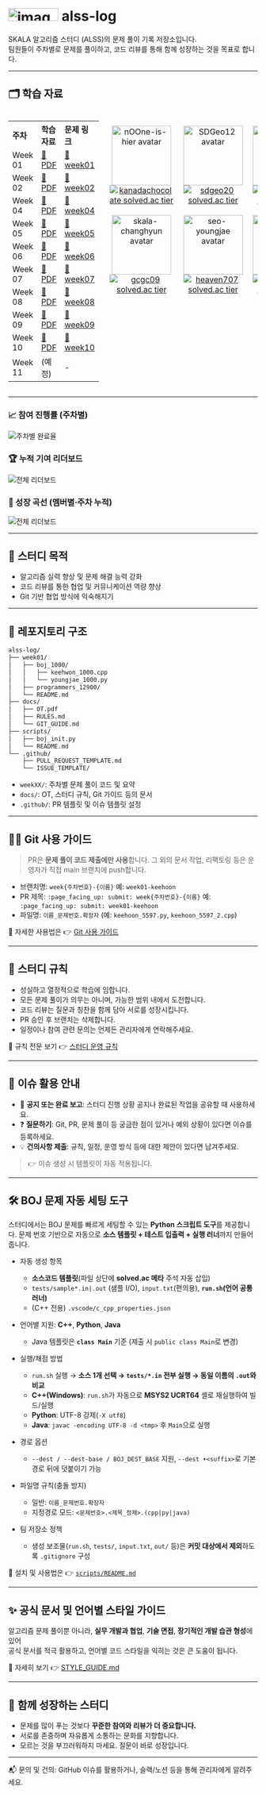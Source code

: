 # <img width="101.2" height="25.85" alt="image" src="https://github.com/user-attachments/assets/e3f14879-c39e-4a9d-bf07-afc3baaaf47c" /> alss-log

SKALA 알고리즘 스터디 (ALSS)의 문제 풀이 기록 저장소입니다.  
팀원들이 주차별로 문제를 풀이하고, 코드 리뷰를 통해 함께 성장하는 것을 목표로 합니다.

---

<h2>🗂️ 학습 자료</h2>

<!-- 래퍼: 중앙 정렬 -->
<div align="center">

  <!-- 2단 레이아웃 테이블 (왼쪽: 학습표 / 오른쪽: 프로필 그리드) -->
  <table border="0" cellspacing="0" cellpadding="0"
         style="border:0 !important; border-collapse:separate; margin:0 auto; width:100%; max-width:980px;">
    <tr>
      <!-- LEFT: 학습 자료 표 (기존 스타일 유지) -->
      <td valign="top" width="48%" style="border:0 !important; padding:0 12px 0 0;">
        <table border="0" cellspacing="0" cellpadding="6" style="width:100%;">
          <tr>
            <th align="left">주차</th>
            <th align="left">학습자료</th>
            <th align="left">문제 링크</th>
          </tr>
          <tr>
            <td>Week 01</td>
            <td><a href="./docs/study-note-week01.pdf">📄 PDF</a></td>
            <td><a href="./problems/week01">📂 week01</a></td>
          </tr>
          <tr>
            <td>Week 02</td>
            <td><a href="./docs/study-note-week02.pdf">📄 PDF</a></td>
            <td><a href="./problems/week02">📂 week02</a></td>
          </tr>
          <tr>
            <td>Week 04</td>
            <td><a href="./docs/study-note-week04.pdf">📄 PDF</a></td>
            <td><a href="./problems/week04">📂 week04</a></td>
          </tr>
          <tr>
            <td>Week 05</td>
            <td><a href="./docs/study-note-week05.pdf">📄 PDF</a></td>
            <td><a href="./problems/week05">📂 week05</a></td>
          </tr>
          <tr>
            <td>Week 06</td>
            <td><a href="./docs/study-note-week06.pdf">📄 PDF</a></td>
            <td><a href="./problems/week06">📂 week06</a></td>
          </tr>
          <tr>
            <td>Week 07</td>
            <td><a href="./docs/study-note-week07.pdf">📄 PDF</a></td>
            <td><a href="./problems/week07">📂 week07</a></td>
          </tr>
          <tr>
            <td>Week 08</td>
            <td><a href="./docs/study-note-week08.pdf">📄 PDF</a></td>
            <td><a href="./problems/week08">📂 week08</a></td>
          </tr>
          <tr>
            <td>Week 09</td>
            <td><a href="./docs/study-note-week09.pdf">📄 PDF</a></td>
            <td><a href="./problems/week09">📂 week09</a></td>
          </tr>
          <tr>
            <td>Week 10</td>
            <td><a href="./docs/study-note-week10.pdf">📄 PDF</a></td>
            <td><a href="./problems/week10">📂 week10</a></td>
          </tr>
          <tr>
            <td>Week 11</td>
            <td>(예정)</td>
            <td>-</td>
          </tr>
        </table>
      </td>
      <!-- RIGHT: 팀원 프로필 그리드 (테두리 완전 제거) -->
      <td valign="top" width="52%" style="border:0 !important; padding:0;">
        <table role="presentation" border="0" cellspacing="0" cellpadding="0"
               style="border:0 !important; border-collapse:separate; border-spacing:0; width:100%;">
          <tr>
            <td align="center" style="border:0 !important; padding:10px;">
              <a href="https://github.com/nOOne-is-hier" aria-label="GitHub: nOOne-is-hier">
                <img src="https://avatars.githubusercontent.com/nOOne-is-hier" width="120" alt="nOOne-is-hier avatar"/>
              </a><br/>
              <a href="https://solved.ac/profile/kanadachocolate"
                 rel="nofollow noopener noreferrer" aria-label="solved.ac: kanadachocolate">
                <img src="https://mazassumnida.wtf/api/mini/generate_badge?boj=kanadachocolate" alt="kanadachocolate solved.ac tier"/>
              </a>
            </td>
            <td align="center" style="border:0 !important; padding:10px;">
              <a href="https://github.com/SDGeo12" aria-label="GitHub: SDGeo12">
                <img src="https://avatars.githubusercontent.com/SDGeo12" width="120" alt="SDGeo12 avatar"/>
              </a><br/>
              <a href="https://solved.ac/profile/sdgeo20"
                 rel="nofollow noopener noreferrer" aria-label="solved.ac: sdgeo20">
                <img src="https://mazassumnida.wtf/api/mini/generate_badge?boj=sdgeo20" alt="sdgeo20 solved.ac tier"/>
              </a>
            </td>
            <td align="center" style="border:0 !important; padding:10px;">
              <a href="https://github.com/jiyunee02" aria-label="GitHub: jiyunee02">
                <img src="https://avatars.githubusercontent.com/jiyunee02" width="120" alt="jiyunee02 avatar"/>
              </a><br/>
              <a href="https://solved.ac/profile/jiyun301"
                 rel="nofollow noopener noreferrer" aria-label="solved.ac: jiyun301">
                <img src="https://mazassumnida.wtf/api/mini/generate_badge?boj=jiyun301" alt="jiyun301 solved.ac tier"/>
              </a>
            </td>
          </tr>
          <tr>
            <td align="center" style="border:0 !important; padding:10px;">
              <a href="https://github.com/skala-changhyun" aria-label="GitHub: skala-changhyun">
                <img src="https://avatars.githubusercontent.com/skala-changhyun" width="120" alt="skala-changhyun avatar"/>
              </a><br/>
              <a href="https://solved.ac/profile/gcgc09"
                 rel="nofollow noopener noreferrer" aria-label="solved.ac: gcgc09">
                <img src="https://mazassumnida.wtf/api/mini/generate_badge?boj=gcgc09" alt="gcgc09 solved.ac tier"/>
              </a>
            </td>
            <td align="center" style="border:0 !important; padding:10px;">
              <a href="https://github.com/seo-youngjae" aria-label="GitHub: seo-youngjae">
                <img src="https://avatars.githubusercontent.com/seo-youngjae" width="120" alt="seo-youngjae avatar"/>
              </a><br/>
              <a href="https://solved.ac/profile/heaven707"
                 rel="nofollow noopener noreferrer" aria-label="solved.ac: heaven707">
                <img src="https://mazassumnida.wtf/api/mini/generate_badge?boj=heaven707" alt="heaven707 solved.ac tier"/>
              </a>
            </td>
            <td align="center" style="border:0 !important; padding:10px;">
              <a href="https://github.com/JinYeopKang" aria-label="GitHub: JinYeopKang">
                <img src="https://avatars.githubusercontent.com/JinYeopKang" width="120" alt="JinYeopKang avatar"/>
              </a><br/>
              <a href="https://solved.ac/profile/jyyj14587"
                 rel="nofollow noopener noreferrer" aria-label="solved.ac: jyyj14587">
                <img src="https://mazassumnida.wtf/api/mini/generate_badge?boj=jyyj14587" alt="jyyj14587 solved.ac tier"/>
              </a>
            </td>
          </tr>
        </table>
      </td>
    </tr>
  </table>

</div>

---

### 📈 참여 진행률 (주차별)

![주차별 완료율](assets/weekly-heatmap.svg)

### 🏆 누적 기여 리더보드

![전체 리더보드](assets/leaderboard.svg)

### 🌱 성장 곡선 (멤버별·주차 누적)

![전체 리더보드](assets/trend-multiples.svg)

---

## 🚩 스터디 목적

- 알고리즘 실력 향상 및 문제 해결 능력 강화
- 코드 리뷰를 통한 협업 및 커뮤니케이션 역량 향상
- Git 기반 협업 방식에 익숙해지기

---

## 📁 레포지토리 구조

```bash
alss-log/
├── week01/
│   ├── boj_1000/
│   │   ├── keehwon_1000.cpp
│   │   └── youngjae_1000.py
│   ├── programmers_12900/
│   └── README.md
├── docs/
│   ├── OT.pdf
│   ├── RULES.md
│   └── GIT_GUIDE.md
├── scripts/
│   ├── boj_init.py
│   └── README.md
└── .github/
    ├── PULL_REQUEST_TEMPLATE.md
    └── ISSUE_TEMPLATE/
````

- `weekXX/`: 주차별 문제 풀이 코드 및 요약
- `docs/`: OT, 스터디 규칙, Git 가이드 등의 문서
- `.github/`: PR 템플릿 및 이슈 템플릿 설정

---

## 🧑‍💻 Git 사용 가이드

> PR은 **문제 풀이 코드 제출에만 사용**합니다.
> 그 외의 문서 작업, 리팩토링 등은 운영자가 직접 main 브랜치에 push합니다.

- 브랜치명: `week{주차번호}-{이름}`
  예: `week01-keehoon`
- PR 제목: `:page_facing_up: submit: week{주차번호}-{이름}`
  예: `:page_facing_up: submit: week01-keehoon`
- 파일명: `이름_문제번호.확장자` (예: `keehoon_5597.py`, `keehoon_5597_2.cpp`)

📘 자세한 사용법은 👉 [Git 사용 가이드](./docs/GIT_GUIDE.md)

---

## 📌 스터디 규칙

- 성실하고 열정적으로 학습에 임합니다.
- 모든 문제 풀이가 의무는 아니며, 가능한 범위 내에서 도전합니다.
- 코드 리뷰는 질문과 칭찬을 함께 담아 서로를 성장시킵니다.
- PR 승인 후 브랜치는 삭제합니다.
- 일정이나 참여 관련 문의는 언제든 관리자에게 연락해주세요.

📃 규칙 전문 보기 👉 [스터디 운영 규칙](./docs/RULES.md)

---

## 📝 이슈 활용 안내

- 📢 **공지 또는 완료 보고**: 스터디 진행 상황 공지나 완료된 작업을 공유할 때 사용하세요.
- ❓ **질문하기**: Git, PR, 문제 풀이 등 궁금한 점이 있거나 예외 상황이 있다면 이슈를 등록하세요.
- 💡 **건의사항 제출**: 규칙, 일정, 운영 방식 등에 대한 제안이 있다면 남겨주세요.

> 👉 이슈 생성 시 템플릿이 자동 적용됩니다.

---

## 🛠️ BOJ 문제 자동 세팅 도구

스터디에서는 BOJ 문제를 빠르게 세팅할 수 있는 **Python 스크립트 도구**를 제공합니다.
문제 번호 기반으로 자동으로 **소스 템플릿 + 테스트 입출력 + 실행 러너**까지 만들어 줍니다.

- 자동 생성 항목

  - **소스코드 템플릿**(파일 상단에 **solved.ac 메타** 주석 자동 삽입)
  - `tests/sample*.in|.out` (샘플 I/O), `input.txt`(편의용), **`run.sh`(언어 공통 러너)**
  - (C++ 전용) `.vscode/c_cpp_properties.json`
- 언어별 지원: **C++**, **Python**, **Java**

  - Java 템플릿은 **`class Main`** 기준 (제출 시 `public class Main`로 변경)
- 실행/채점 방법

  - `run.sh` 실행 → **소스 1개 선택 → `tests/*.in` 전부 실행 → 동일 이름의 `.out`와 비교**
  - **C++(Windows)**: `run.sh`가 자동으로 **MSYS2 UCRT64** 셸로 재실행하여 빌드/실행
  - **Python**: UTF-8 강제(`-X utf8`)
  - **Java**: `javac -encoding UTF-8 -d <tmp>` 후 `Main`으로 실행
- 경로 옵션

  - `--dest / --dest-base / BOJ_DEST_BASE` 지원, `--dest +<suffix>`로 기본 경로 뒤에 덧붙이기 가능
- 파일명 규칙(충돌 방지)

  - 일반: `이름_문제번호.확장자`
  - 지정경로 모드: `<문제번호>.<제목_정제>.(cpp|py|java)`
- 팀 저장소 정책

  - 생성 보조물(`run.sh`, `tests/`, `input.txt`, `out/` 등)은 **커밋 대상에서 제외**하도록 `.gitignore` 구성

📘 설치 및 사용법은 👉 [`scripts/README.md`](./scripts/README.md)

---

## ✨ 공식 문서 및 언어별 스타일 가이드

알고리즘 문제 풀이뿐 아니라, **실무 개발과 협업**, **기술 면접**, **장기적인 개발 습관 형성**에 있어  
공식 문서를 적극 활용하고, 언어별 코드 스타일을 익히는 것은 큰 도움이 됩니다.

📘 자세히 보기 👉 [STYLE_GUIDE.md](./docs/STYLE_GUIDE.md)

---

## 🙌 함께 성장하는 스터디

- 문제를 많이 푸는 것보다 **꾸준한 참여와 리뷰가 더 중요합니다.**
- 서로를 존중하며 자유롭게 소통하는 문화를 지향합니다.
- 모르는 것을 부끄러워하지 마세요. 질문이 바로 성장입니다.

---

📬 문의 및 건의: GitHub 이슈를 활용하거나, 슬랙/노션 등을 통해 관리자에게 알려주세요.

